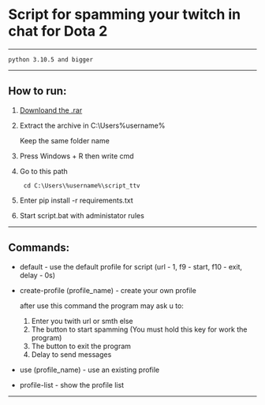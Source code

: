 # Script for spamming your twitch in chat for Dota 2
---

```
python 3.10.5 and bigger
```

---
## How to run:

1. [Downloand the .rar](https://github.com/externalcharm/script_ttv/archive/refs/heads/main.zip)
2. Extract the archive in C:\Users\%username% 

    Keep the same folder name

2. Press Windows + R then write cmd
3. Go to this path

        cd C:\Users\%username%\script_ttv

4. Enter pip install -r requirements.txt
5. Start script.bat with administator rules
---

## Commands: 
* default - use the default profile for script (url - 1, f9 - start, f10 - exit, delay - 0s)
* create-profile (profile_name) - create your own profile
        
    after use this command the program may ask u to:
    
    1. Enter you twith url or smth else
    2. The button to start spamming (You must hold this key for work the program)
    3. The button to exit the program
    4. Delay to send messages

* use (profile_name) - use an existing profile
* profile-list - show the profile list
---

